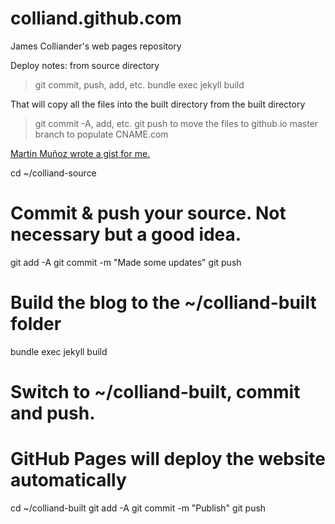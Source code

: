 colliand.github.com
===================

James Colliander's web pages repository


Deploy notes:
from source directory
> git commit, push, add, etc.
> bundle exec jekyll build

That will copy all the files into the built directory
from the built directory
> git commit -A,  add, etc.
> git push to move the files to github.io master branch to populate CNAME.com

[Martin Muñoz wrote a gist for me.](https://gist.github.com/mmun/5d660193f89df8de6efa)

cd ~/colliand-source
 
# Commit & push your source. Not necessary but a good idea.
git add -A
git commit -m "Made some updates"
git push
 
# Build the blog to the ~/colliand-built folder
bundle exec jekyll build
 
# Switch to ~/colliand-built, commit and push.
# GitHub Pages will deploy the website automatically
cd ~/colliand-built
git add -A
git commit -m "Publish"
git push